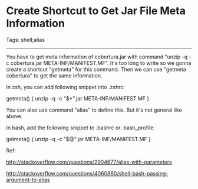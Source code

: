 # Create Shortcut to Get Jar File Meta Information
Tags: shell;alias

------

You have to get meta information of cobertura.jar with command "unzip -q -c cobertura.jar META-INF/MANIFEST.MF". It's too long to write so we gonna create a shortcut "getmeta" for this command. Then we can use "getmeta cobertura" to get the same information.

 

In zsh, you can add following snippet into .zshrc:

 

 getmeta() { unzip -q -c "$*".jar META-INF/MANIFEST.MF }

 

You can also use command "alias" to define this. But it's not general like above.

 

In bash, add the following snippet to .bashrc or .bash_profile:

 

 getmeta() { unzip -q -c "$@".jar META-INF/MANIFEST.MF }

 

Ref:

http://stackoverflow.com/questions/2904677/alias-with-parameters

http://stackoverflow.com/questions/4060880/shell-bash-passing-argument-to-alias